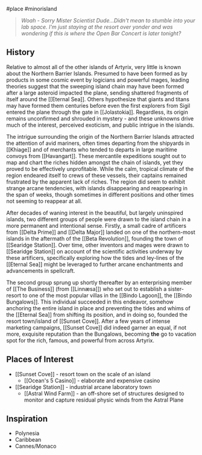 #place #minorisland

> _Woah - Sorry Mister Scientist Dude...Didn't mean to stumble into your lab space. I'm just staying at the resort over yonder and was wondering if this is where the Open Bar Concert is later tonight?_
## History
Relative to almost all of the other islands of Artyrix, very little is known about the Northern Barrier Islands. Presumed to have been formed as by products in some cosmic event by logicians and powerful mages, leading theories suggest that the sweeping island chain may have been formed after a large asteroid  impacted the plane, sending shattered fragments of itself around the [[Eternal Sea]]. Others hypothesize that giants and titans may have formed them centuries before even the first explorers from Sigil entered the plane through the gate in [[Jolastokia]]. Regardless, its origin remains unconfirmed and shrouded in mystery - and these unknowns drive much of the interest, perceived exoticism, and public intrigue in the islands.

The intrigue surrounding the origin of the Northern Barrier Islands attracted the attention of avid mariners, often times departing from the shipyards in [[Khiage]] and of merchants who tended to departs in large maritime convoys from [[Havangart]]. These mercantile expeditions sought out to map and chart the riches hidden amongst the chain of islands, yet they proved to be effectively unprofitable. While the calm, tropical climate of the region endeared itself to crews of these vessels, their captains remained frustrated by the apparent lack of riches. The region did seem to exhibit strange arcane tendencies, with islands disappearing and reappearing in the span of weeks, though sometimes in different positions and other times not seeming to reappear at all.

After decades of waning interest in the beautiful, but largely uninspired islands, two different groups of people were drawn to the island chain in a more permanent and intentional sense. Firstly, a small cadre of artificers from [[Delta Prime]] and [[Delta Major]] landed on one of the northern-most islands in the aftermath of the [[Beta Revolution]], founding the town of [[Searidge Station]]. Over time, other inventors and mages were drawn to [[Searidge Station]] on account of the scientific activities underway by these artificers, specifically exploring how the tides and ley-lines of the [[Eternal Sea]] might be leveraged to further arcane enchantments and advancements in spellcraft. 

The second group sprung up shortly thereafter by an enterprising member of [[The Business]] (from [[Linnæsa]]) who set out to establish a sister-resort to one of the most popular villas in the [[Bindo Lagoon]], the [[Bindo Bungalows]]. This individual succeeded in this endeavor, somehow anchoring the entire island in place and preventing the tides and whims of the [[Eternal Sea]] from shifting its position, and in doing so, founded the resort town/island of [[Sunset Cove]]. After a few years of intense marketing campaigns, [[Sunset Cove]] did indeed garner an equal, if not more, exquisite reputation than the Bungalows, becoming **the** go to vacation spot for the rich, famous, and powerful from across Artyrix.
## Places of Interest
- [[Sunset Cove]] - resort town on the scale of an island
	- [[Ocean's 5 Casino]] - elaborate and expensive casino
- [[Searidge Station]] - industrial arcane laboratory town
	- [[Astral Wind Farm]] - an off-shore set of structures designed to monitor and capture residual physic winds from the Astral Plane

## Inspiration
- Polynesia
- Caribbean
- Cannes/Monaco